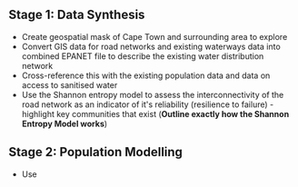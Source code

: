 ## Stage 1: Data Synthesis

- Create geospatial mask of Cape Town and surrounding area to explore
- Convert GIS data for road networks and existing waterways data into combined EPANET file to describe the existing water distribution network
- Cross-reference this with the existing population data and data on access to sanitised water
- Use the Shannon entropy model to assess the interconnectivity of the road network as an indicator of it's reliability (resilience to failure) - highlight key communities that exist (**Outline exactly how the Shannon Entropy Model works**)

## Stage 2: Population Modelling

- Use 